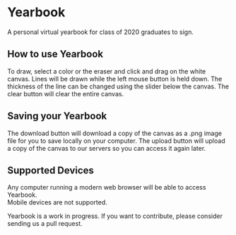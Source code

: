 # Yearbook  
A personal virtual yearbook for class of 2020 graduates to sign.  

## How to use Yearbook
To draw, select a color or the eraser and click and drag on the white canvas. Lines will be drawn while the left mouse button is held down. The thickness of the line can be changed using the slider below the canvas. The clear button will clear the entire canvas.  

## Saving your Yearbook  
The download button will download a copy of the canvas as a .png image file for you to save locally on your computer. The upload button will upload a copy of the canvas to our servers so you can access it again later.  

## Supported Devices  
Any computer running a modern web browser will be able to access Yearbook.  
Mobile devices are not supported.  

Yearbook is a work in progress. If you want to contribute, please consider sending us a pull request.
